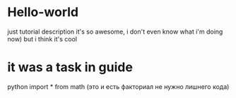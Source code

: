 # Hello-world
just tutorial description
it's so awesome, i don't even know what i'm doing now) but i think it's cool
# it was a task in guide
python 
import * from math (это и есть факториал не нужно лишнего кода) 

